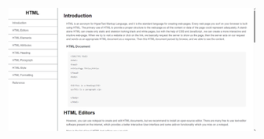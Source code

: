 ![Project Overview](https://github.com/kulkarnipratham/HTML-inforormation/blob/main/Screenshot%202024-02-07%20162613.png)
